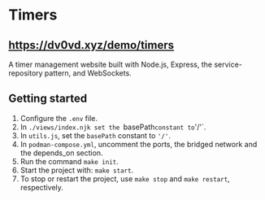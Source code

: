 # Timers
## https://dv0vd.xyz/demo/timers 
A timer management website built with Node.js, Express, the service-repository pattern, and WebSockets.

## Getting started  
1) Configure the `.env` file.
2) In `./views/index.njk set the `basePath` constant to `'/'`.
3) In `utils.js`, set the `basePath` constant to `'/'`.
4) In `podman-compose.yml`, uncomment the ports, the bridged network and the depends_on section.
5) Run the command `make init`.
6) Start the project with: `make start`.
7) To stop or restart the project, use `make stop` and `make restart`, respectively.
